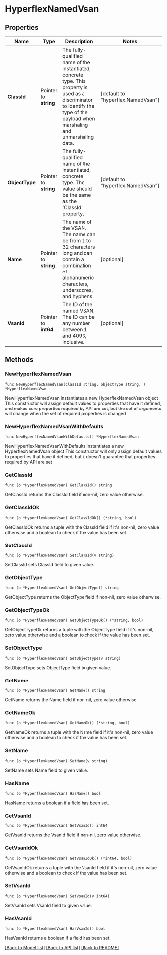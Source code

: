 # HyperflexNamedVsan

## Properties

Name | Type | Description | Notes
------------ | ------------- | ------------- | -------------
**ClassId** | Pointer to **string** | The fully-qualified name of the instantiated, concrete type. This property is used as a discriminator to identify the type of the payload when marshaling and unmarshaling data. | [default to "hyperflex.NamedVsan"]
**ObjectType** | Pointer to **string** | The fully-qualified name of the instantiated, concrete type. The value should be the same as the &#39;ClassId&#39; property. | [default to "hyperflex.NamedVsan"]
**Name** | Pointer to **string** | The name of the VSAN. The name can be from 1 to 32 characters long and can contain a combination of alphanumeric characters, underscores, and hyphens. | [optional] 
**VsanId** | Pointer to **int64** | The ID of the named VSAN. The ID can be any number between 1 and 4093, inclusive. | [optional] 

## Methods

### NewHyperflexNamedVsan

`func NewHyperflexNamedVsan(classId string, objectType string, ) *HyperflexNamedVsan`

NewHyperflexNamedVsan instantiates a new HyperflexNamedVsan object
This constructor will assign default values to properties that have it defined,
and makes sure properties required by API are set, but the set of arguments
will change when the set of required properties is changed

### NewHyperflexNamedVsanWithDefaults

`func NewHyperflexNamedVsanWithDefaults() *HyperflexNamedVsan`

NewHyperflexNamedVsanWithDefaults instantiates a new HyperflexNamedVsan object
This constructor will only assign default values to properties that have it defined,
but it doesn't guarantee that properties required by API are set

### GetClassId

`func (o *HyperflexNamedVsan) GetClassId() string`

GetClassId returns the ClassId field if non-nil, zero value otherwise.

### GetClassIdOk

`func (o *HyperflexNamedVsan) GetClassIdOk() (*string, bool)`

GetClassIdOk returns a tuple with the ClassId field if it's non-nil, zero value otherwise
and a boolean to check if the value has been set.

### SetClassId

`func (o *HyperflexNamedVsan) SetClassId(v string)`

SetClassId sets ClassId field to given value.


### GetObjectType

`func (o *HyperflexNamedVsan) GetObjectType() string`

GetObjectType returns the ObjectType field if non-nil, zero value otherwise.

### GetObjectTypeOk

`func (o *HyperflexNamedVsan) GetObjectTypeOk() (*string, bool)`

GetObjectTypeOk returns a tuple with the ObjectType field if it's non-nil, zero value otherwise
and a boolean to check if the value has been set.

### SetObjectType

`func (o *HyperflexNamedVsan) SetObjectType(v string)`

SetObjectType sets ObjectType field to given value.


### GetName

`func (o *HyperflexNamedVsan) GetName() string`

GetName returns the Name field if non-nil, zero value otherwise.

### GetNameOk

`func (o *HyperflexNamedVsan) GetNameOk() (*string, bool)`

GetNameOk returns a tuple with the Name field if it's non-nil, zero value otherwise
and a boolean to check if the value has been set.

### SetName

`func (o *HyperflexNamedVsan) SetName(v string)`

SetName sets Name field to given value.

### HasName

`func (o *HyperflexNamedVsan) HasName() bool`

HasName returns a boolean if a field has been set.

### GetVsanId

`func (o *HyperflexNamedVsan) GetVsanId() int64`

GetVsanId returns the VsanId field if non-nil, zero value otherwise.

### GetVsanIdOk

`func (o *HyperflexNamedVsan) GetVsanIdOk() (*int64, bool)`

GetVsanIdOk returns a tuple with the VsanId field if it's non-nil, zero value otherwise
and a boolean to check if the value has been set.

### SetVsanId

`func (o *HyperflexNamedVsan) SetVsanId(v int64)`

SetVsanId sets VsanId field to given value.

### HasVsanId

`func (o *HyperflexNamedVsan) HasVsanId() bool`

HasVsanId returns a boolean if a field has been set.


[[Back to Model list]](../README.md#documentation-for-models) [[Back to API list]](../README.md#documentation-for-api-endpoints) [[Back to README]](../README.md)


